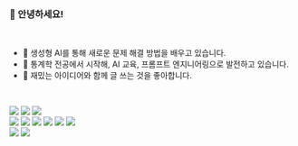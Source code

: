 ### 👋 안녕하세요!
</br>

- 🔭 생성형 AI를 통해 새로운 문제 해결 방법을 배우고 있습니다.
- 🌱 통계학 전공에서 시작해, AI 교육, 프롬프트 엔지니어링으로 발전하고 있습니다.
- 👯 재밌는 아이디어와 함께 글 쓰는 것을 좋아합니다.


</br>

<img src="https://img.shields.io/badge/Python-3776AB?style=for-the-badge&logo=Python&logoColor=white"> <img src="https://img.shields.io/badge/MySQL-4479A1?style=for-the-badge&logo=MySQL&logoColor=white"> <img src="https://img.shields.io/badge/r-276DC3?style=for-the-badge&logo=r&logoColor=white"> 
</br><img src="https://img.shields.io/badge/openai-412991?style=for-the-badge&logo=openai&logoColor=white"> <img src="https://img.shields.io/badge/BeautifulSoup-7957D5?style=for-the-badge&logo=buefy&logoColor=white"> <img src="https://img.shields.io/badge/selenium-43B02A?style=for-the-badge&logo=selenium&logoColor=white"> <img src="https://img.shields.io/badge/pandas-150458?style=for-the-badge&logo=pandas&logoColor=white"> <img src="https://img.shields.io/badge/numpy-013243?style=for-the-badge&logo=numpy&logoColor=white"> <img src="https://img.shields.io/badge/PyTorch-EE4C2C?style=for-the-badge&logo=PyTorch&logoColor=white"> 
</br><img src="https://img.shields.io/badge/microsoftpowerpoint-B7472A?style=for-the-badge&logo=microsoftpowerpoint&logoColor=white"> <img src="https://img.shields.io/badge/microsoftexcel-217346?style=for-the-badge&logo=microsoftexcel&logoColor=white">
